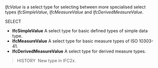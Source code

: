 _IfcValue_ is a select type for selecting between more specialised select types _IfcSimpleValue_, _IfcMeasureValue_ and _IfcDerivedMeasureValue_.

SELECT

* **IfcSimpleValue** A select type for basic defined types of simple data type.
* **IfcMeasureValue** A select type for basic measure types of ISO 10303-41.
* **IfcDerivedMeasureValue** A select type for derived measure types.

> HISTORY&nbsp; New type in IFC2x.